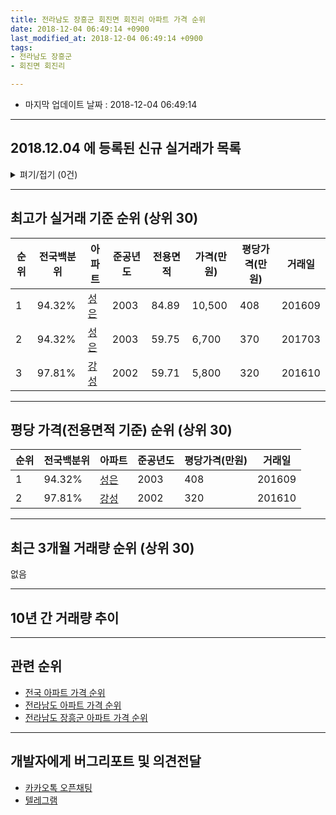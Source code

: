 ```yaml
---
title: 전라남도 장흥군 회진면 회진리 아파트 가격 순위
date: 2018-12-04 06:49:14 +0900
last_modified_at: 2018-12-04 06:49:14 +0900
tags:
- 전라남도 장흥군
- 회진면 회진리

---
```


* 마지막 업데이트 날짜 : 2018-12-04 06:49:14

---

## 2018.12.04 에 등록된 신규 실거래가 목록

<details>
<summary>펴기/접기 (0건)</summary>
<div markdown="1">

|아파트|전국백분위|준공년도|전용면적|가격(만원)|평당가격(만원)|거래일|
|---|---|---|---|---|---|---|
|없음|||||||


</div>
</details>

---

## 최고가 실거래 기준 순위 (상위 30)


|순위|전국백분위|아파트|준공년도|전용면적|가격(만원)|평당가격(만원)|거래일|
|---|---|---|---|---|---|---|---|
|1|94.32%|[성은](https://search.naver.com/search.naver?query=%EC%A0%84%EB%9D%BC%EB%82%A8%EB%8F%84+%EC%9E%A5%ED%9D%A5%EA%B5%B0+%ED%9A%8C%EC%A7%84%EB%A9%B4+%ED%9A%8C%EC%A7%84%EB%A6%AC+%EC%84%B1%EC%9D%80)|2003|84.89|10,500|408|201609|
|2|94.32%|[성은](https://search.naver.com/search.naver?query=%EC%A0%84%EB%9D%BC%EB%82%A8%EB%8F%84+%EC%9E%A5%ED%9D%A5%EA%B5%B0+%ED%9A%8C%EC%A7%84%EB%A9%B4+%ED%9A%8C%EC%A7%84%EB%A6%AC+%EC%84%B1%EC%9D%80)|2003|59.75|6,700|370|201703|
|3|97.81%|[강성](https://search.naver.com/search.naver?query=%EC%A0%84%EB%9D%BC%EB%82%A8%EB%8F%84+%EC%9E%A5%ED%9D%A5%EA%B5%B0+%ED%9A%8C%EC%A7%84%EB%A9%B4+%ED%9A%8C%EC%A7%84%EB%A6%AC+%EA%B0%95%EC%84%B1)|2002|59.71|5,800|320|201610|


---

## 평당 가격(전용면적 기준) 순위 (상위 30)


|순위|전국백분위|아파트|준공년도|평당가격(만원)|거래일|
|---|---|---|---|---|---|
|1|94.32%|[성은](https://search.naver.com/search.naver?query=%EC%A0%84%EB%9D%BC%EB%82%A8%EB%8F%84+%EC%9E%A5%ED%9D%A5%EA%B5%B0+%ED%9A%8C%EC%A7%84%EB%A9%B4+%ED%9A%8C%EC%A7%84%EB%A6%AC+%EC%84%B1%EC%9D%80)|2003|408|201609|
|2|97.81%|[강성](https://search.naver.com/search.naver?query=%EC%A0%84%EB%9D%BC%EB%82%A8%EB%8F%84+%EC%9E%A5%ED%9D%A5%EA%B5%B0+%ED%9A%8C%EC%A7%84%EB%A9%B4+%ED%9A%8C%EC%A7%84%EB%A6%AC+%EA%B0%95%EC%84%B1)|2002|320|201610|


---

## 최근 3개월 거래량 순위 (상위 30)

없음

---

## 10년 간 거래량 추이


<div style="width:100%;">
    <canvas id="deal_progress" height="250"></canvas>
</div>

<script>
new Chart(document.getElementById("deal_progress"), {
    type: 'line',
    data: {
        labels: ['200812','200901','200902','200903','200904','200905','200906','200907','200908','200909','200910','200911','200912','201001','201002','201003','201004','201005','201006','201007','201008','201009','201010','201011','201012','201101','201102','201103','201104','201105','201106','201107','201108','201109','201110','201111','201112','201201','201202','201203','201204','201205','201206','201207','201208','201209','201210','201211','201212','201301','201302','201303','201304','201305','201306','201307','201308','201309','201310','201311','201312','201401','201402','201403','201404','201405','201406','201407','201408','201409','201410','201411','201412','201501','201502','201503','201504','201505','201506','201507','201508','201509','201510','201511','201512','201601','201602','201603','201604','201605','201606','201607','201608','201609','201610','201611','201612','201701','201702','201703','201704','201705','201706','201707','201708','201709','201710','201711','201712','201801','201802','201803','201804','201805','201806','201807','201808','201809','201810','201811','201812'],
        datasets: [{
            label: '실거래 수',
            pointRadius: 1,
            data: [1, 0, 0, 0, 2, 0, 0, 1, 0, 1, 0, 0, 0, 0, 0, 0, 0, 1, 1, 0, 1, 0, 0, 0, 1, 0, 0, 3, 1, 2, 0, 0, 0, 0, 1, 0, 0, 1, 1, 0, 0, 0, 0, 0, 0, 2, 0, 0, 1, 0, 1, 0, 1, 1, 1, 0, 0, 1, 0, 0, 0, 0, 1, 0, 1, 0, 0, 0, 0, 0, 0, 0, 0, 0, 0, 0, 1, 0, 1, 1, 0, 0, 0, 1, 0, 0, 0, 0, 0, 0, 1, 0, 0, 1, 3, 1, 0, 0, 1, 1, 0, 0, 0, 0, 0, 1, 0, 0, 0, 0, 0, 0, 0, 0, 0, 0, 0, 0, 0, 0, 0],
            borderColor: "rgba(255, 201, 14, 1)",
            backgroundColor: "rgba(255, 201, 14, 0.5)",
            fill: true,
        }]
    },
    options: {
        responsive: true,
        title: {
            display: true,
            text: '10년간 거래량 추이'
        },
        tooltips: {
            mode: 'index',
            intersect: false,
        },
        hover: {
            mode: 'nearest',
            intersect: true
        },
        scales: {
            xAxes: [{
                display: true,
                scaleLabel: {
                    display: true,
                    labelString: '년/월'
                }
            }],
            yAxes: [{
                display: true,
                ticks: {
                    suggestedMin: 0,
                },
                scaleLabel: {
                    display: true,
                    labelString: '실거래 수'
                }
            }]
        }
    }
});

</script>


---

## 관련 순위

- [전국 아파트 가격 순위](https://inasie.github.io/apt-ranking/전국)
- [전라남도 아파트 가격 순위](https://inasie.github.io/apt-ranking/전라남도)
- [전라남도 장흥군 아파트 가격 순위](https://inasie.github.io/apt-ranking/전라남도-장흥군)


---

## 개발자에게 버그리포트 및 의견전달

- [카카오톡 오픈채팅](https://open.kakao.com/o/gLJUAP4)
- [텔레그램](https://t.me/inasie)

